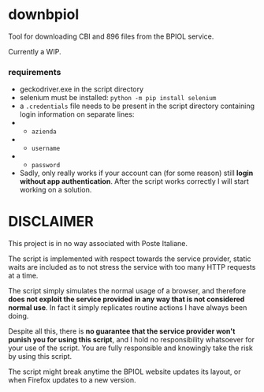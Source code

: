 # downbpiol
Tool for downloading CBI and 896 files from the BPIOL service.

Currently a WIP.

### requirements
* geckodriver.exe in the script directory
* selenium must be installed: `python -m pip install selenium`
* a `.credentials` file needs to be present in the script directory containing login information on separate lines:
* * `azienda`
* * `username`
* * `password`
* Sadly, only really works if your account can (for some reason) still **login without app authentication**. After the script works correctly I will start working on a solution.

# DISCLAIMER
This project is in no way associated with Poste Italiane.

The script is implemented with respect towards the service provider, static waits are included as to not stress the service with too many HTTP requests at a time.

The script simply simulates the normal usage of a browser, and therefore **does not exploit the service provided in any way that is not considered normal use**. In fact it simply replicates routine actions I have always been doing.

Despite all this, there is **no guarantee that the service provider won't punish you for using this script**, and I hold no responsibility whatsoever for your use of the script. You are fully responsible and knowingly take the risk by using this script.

The script might break anytime the BPIOL website updates its layout, or when Firefox updates to a new version.